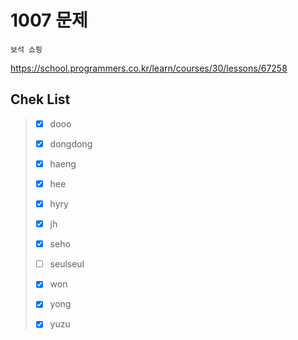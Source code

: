 # 1007 문제

```
보석 쇼핑
```

https://school.programmers.co.kr/learn/courses/30/lessons/67258

## Chek List

> - [x] dooo
> 
> - [x] dongdong
> 
> - [x] haeng
> 
> - [x] hee
> 
> - [x] hyry
> 
> - [x] jh
> 
> - [x] seho
> 
> - [ ] seulseul
> 
> - [x] won
> 
> - [x] yong
> 
> - [x] yuzu